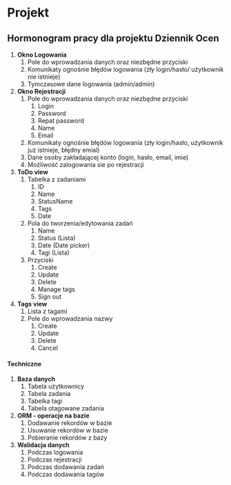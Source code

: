 # Projekt

## **Hormonogram pracy dla projektu Dziennik Ocen**

1. **Okno Logowania**
    1. Pole do wprowadzania danych oraz niezbędne przyciski
    2. Komunikaty ognośnie błędów logowania (zły login/hasło/ użytkownik nie istnieje)
    3. Tymczasowe dane logowania (admin/admin)
2. **Okno Rejestracji**
    1. Pole do wprowadzania danych oraz niezbędne przyciski
        1. Login
        2. Password
        3. Repat password
        4. Name
        5. Email
    2. Komunikaty ognośnie błędów logowania (zły login/hasło, użytkownik już istnieje, błędny emial)
    3. Dane osoby zakładającej konto (login, hasło, email, imie)
    4. Możliwość zalogowania sie po rejestracji
3. **ToDo view**
    1. Tabelka z zadaniami
        1. ID
        2. Name
        3. StatusName
        4. Tags
        5. Date
    2. Pola do tworzenia/edytowania zadań
        1. Name
        2. Status (Lista)
        3. Date (Date picker)
        4. Tagi (Lista)
    3. Przyciski
        1. Create
        2. Update
        3. Delete
        4. Manage tags
        5. Sign out
4. **Tags view**
    1. Lista z tagami
    2. Pole do wprowadzania nazwy
        1. Create
        2. Update
        3. Delete
        4. Cancel

#### Techniczne

1. **Baza danych**
    1. Tabela użytkownicy
    2. Tabela zadania
    3. Tabelka tagi
    4. Tabela otagowane zadania
2. **ORM - operacje na bazie**
    1. Dodawanie rekordów w bazie
    2. Usuwanie rekordów w bazie
    3. Pobieranie rekordów z bazy
3. **Walidacja danych**
    1. Podczas logowania
    2. Podczas rejestracji
    3. Podczas dodawania zadań
    4. Podczas dodawania tagów

